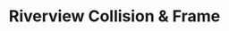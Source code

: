 ---
title: "Riverview Collision & Frame"
url: /saluda/riverview-collision-und-frame/
shop: Autowerkstatt
---